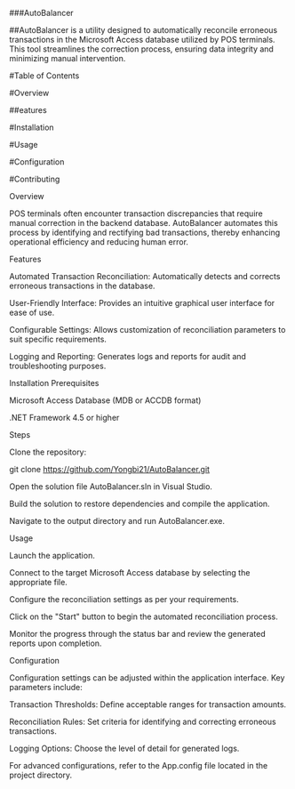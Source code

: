 ###AutoBalancer

##AutoBalancer is a utility designed to automatically reconcile erroneous transactions in the Microsoft Access database utilized by POS terminals. This tool streamlines the correction process, ensuring data integrity and minimizing manual intervention.

#Table of Contents

#Overview

##eatures

#Installation

#Usage

#Configuration

#Contributing



Overview

POS terminals often encounter transaction discrepancies that require manual correction in the backend database. AutoBalancer automates this process by identifying and rectifying bad transactions, thereby enhancing operational efficiency and reducing human error.

Features

Automated Transaction Reconciliation: Automatically detects and corrects erroneous transactions in the database.

User-Friendly Interface: Provides an intuitive graphical user interface for ease of use.

Configurable Settings: Allows customization of reconciliation parameters to suit specific requirements.

Logging and Reporting: Generates logs and reports for audit and troubleshooting purposes.

Installation
Prerequisites

Microsoft Access Database (MDB or ACCDB format)

.NET Framework 4.5 or higher

Steps

Clone the repository:

git clone https://github.com/Yongbi21/AutoBalancer.git


Open the solution file AutoBalancer.sln in Visual Studio.

Build the solution to restore dependencies and compile the application.

Navigate to the output directory and run AutoBalancer.exe.

Usage

Launch the application.

Connect to the target Microsoft Access database by selecting the appropriate file.

Configure the reconciliation settings as per your requirements.

Click on the "Start" button to begin the automated reconciliation process.

Monitor the progress through the status bar and review the generated reports upon completion.

Configuration

Configuration settings can be adjusted within the application interface. Key parameters include:

Transaction Thresholds: Define acceptable ranges for transaction amounts.

Reconciliation Rules: Set criteria for identifying and correcting erroneous transactions.

Logging Options: Choose the level of detail for generated logs.

For advanced configurations, refer to the App.config file located in the project directory.
